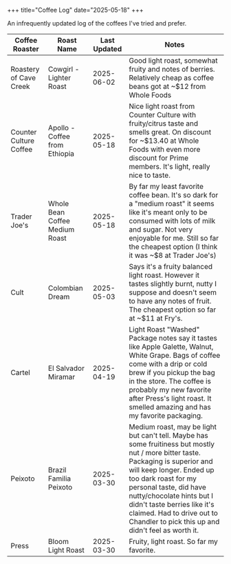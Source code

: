 +++
title="Coffee Log"
date="2025-05-18"
+++

An infrequently updated log of the coffees I've tried and prefer.


| Coffee Roaster         | Roast Name                     | Last Updated | Notes                                                                                                                                                                                                                                                                                                                                                      |
| ---------------------- | ------------------------------ | ------------ | ---------------------------------------------------------------------------------------------------------------------------------------------------------------------------------------------------------------------------------------------------------------------------------------------------------------------------------------------------------- |
| Roastery of Cave Creek | Cowgirl - Lighter Roast        | 2025-06-02   | Good light roast, somewhat fruity and notes of berries. Relatively cheap as coffee beans got at ~$12 from Whole Foods                                                                                                                                                                                                                                      |
| Counter Culture Coffee | Apollo - Coffee from Ethiopia  | 2025-05-18   | Nice light roast from Counter Culture with fruity/citrus taste and smells great. On discount for ~$13.40 at Whole Foods with even more discount for Prime members. It's light, really nice to taste.                                                                                                                                                       |
| Trader Joe's           | Whole Bean Coffee Medium Roast | 2025-05-18   | By far my least favorite coffee bean. It's so dark for a "medium roast" it seems like it's meant only to be consumed with lots of milk and sugar. Not very enjoyable for me. Still so far the cheapest option (I think it was ~$8 at Trader Joe's)                                                                                                         |
| Cult                   | Colombian Dream                | 2025-05-03   | Says it's a fruity balanced light roast. However it tastes slightly burnt, nutty I suppose and doesn't seem to have any notes of fruit. The cheapest option so far at ~$11 at Fry's.                                                                                                                                                                       |
| Cartel                 | El Salvador Miramar            | 2025-04-19   | Light Roast "Washed" Package notes say it tastes like Apple Galette, Walnut, White Grape. Bags of coffee come with a drip or cold brew if you pickup the bag in the store. The coffee is probably my new favorite after Press's light roast. It smelled amazing and has my favorite packaging.                                                             |
| Peixoto                | Brazil Familia Peixoto         | 2025-03-30   | Medium roast, may be light but can't tell. Maybe has some fruitiness but mostly nut / more bitter taste. Packaging is superior and will keep longer. Ended up too dark roast for my personal taste, did have nutty/chocolate hints but I didn't taste berries like it's claimed. Had to drive out to Chandler to pick this up and didn't feel as worth it. |
| Press                  | Bloom Light Roast              | 2025-03-30   | Fruity, light roast. So far my favorite.                                                                                                                                                                                                                                                                                                                   |

